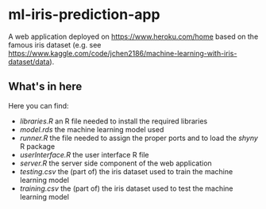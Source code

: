 # ml-iris-prediction-app

A web application deployed on https://www.heroku.com/home based on the famous iris dataset (e.g. see https://www.kaggle.com/code/jchen2186/machine-learning-with-iris-dataset/data). 

## What's in here
Here you can find:
- *libraries.R* an R file needed to install the required libraries
- *model.rds* the machine learning model used
- *runner.R* the file needed to assign the proper ports and to load the *shyny* R package
- *userInterface.R* the user interface R file
- *server.R* the server side component of the web application
- *testing.csv* the (part of) the iris dataset used to train the machine learning model
- *training.csv* the (part of) the iris dataset used to test the machine learning model


